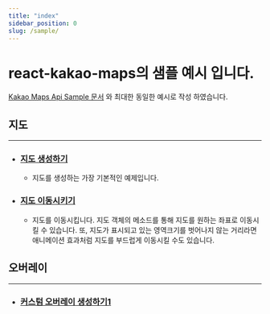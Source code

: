 ```yaml
---
title: "index"
sidebar_position: 0
slug: /sample/
---
```


# react-kakao-maps의 샘플 예시 입니다.

[Kakao Maps Api Sample 문서](https://apis.map.kakao.com/web/sample/) 와 최대한 동일한 예시로 작성 하였습니다.

## 지도

<hr/>

- ### [지도 생성하기](./create-map)
  - 지도를 생성하는 가장 기본적인 예제입니다.

- ### [지도 이동시키기](./move-map)
  - 지도를 이동시킵니다. 지도 객체의 메소드를 통해 지도를 원하는 좌표로 이동시킬 수 있습니다. 또, 지도가 표시되고 있는 영역크기를 벗어나지 않는 거리라면 애니메이션 효과처럼 지도를 부드럽게 이동시킬 수도 있습니다.

## 오버레이

<hr/>

- ### [커스텀 오버레이 생성하기1](./create-custom-overlay-1)
